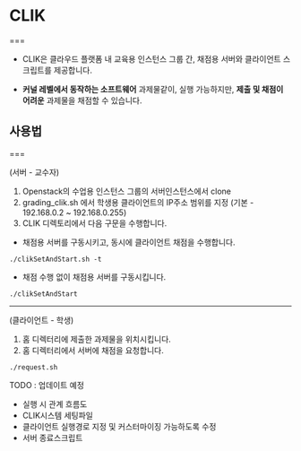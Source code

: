 # CLIK

===

* CLIK은 클라우드 플랫폼 내 교육용 인스턴스 그룹 간, 채점용 서버와 클라이언트 스크립트를 제공합니다.

* **커널 레벨에서 동작하는 소프트웨어** 과제물같이, 실행 가능하지만, **제출 및 채점이 어려운** 과제물을 채점할 수 있습니다.


## 사용법

===

(서버 - 교수자)

1. Openstack의 수업용 인스턴스 그룹의 서버인스턴스에서 clone
2. grading_clik.sh 에서 학생용 클라이언트의 IP주소 범위를 지정 (기본 - 192.168.0.2 ~ 192.168.0.255)
3. CLIK 디렉토리에서 다음 구문을 수행합니다.
* 채점용 서버를 구동시키고, 동시에 클라이언트 채점을 수행합니다.
```
./clikSetAndStart.sh -t   
```
* 채점 수행 없이 채점용 서버를 구동시킵니다.
```
./clikSetAndStart
```
---

(클라이언트 - 학생)

1. 홈 디렉터리에 제출한 과제물을 위치시킵니다.
2. 홈 디렉터리에서 서버에 채점을 요청합니다.
```
./request.sh
```



TODO : 업데이트 예정

* 실행 시 관계 흐름도
* CLIK시스템 세팅파일
* 클라이언트 실행경로 지정 및 커스터마이징 가능하도록 수정
* 서버 종료스크립트
